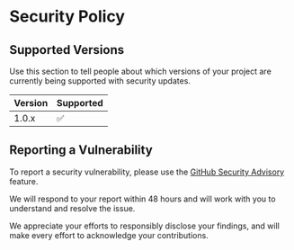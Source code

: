 # Security Policy

## Supported Versions

Use this section to tell people about which versions of your project are
currently being supported with security updates.

| Version | Supported          |
| ------- | ------------------ |
| 1.0.x   | :white_check_mark: |

## Reporting a Vulnerability

To report a security vulnerability, please use the [GitHub Security Advisory](https://github.com/vinsonio/security-report-collector/security/advisories/new) feature.

We will respond to your report within 48 hours and will work with you to understand and resolve the issue.

We appreciate your efforts to responsibly disclose your findings, and will make every effort to acknowledge your contributions.